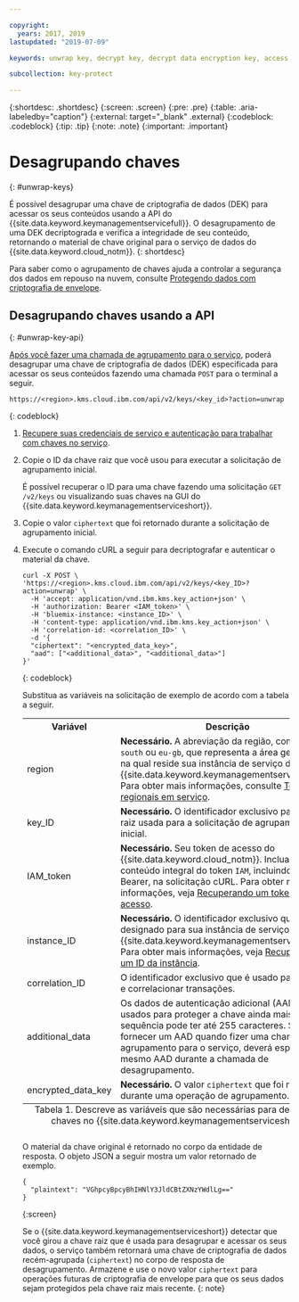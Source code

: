 ```yaml
---

copyright:
  years: 2017, 2019
lastupdated: "2019-07-09"

keywords: unwrap key, decrypt key, decrypt data encryption key, access data encryption key, envelope encryption API examples

subcollection: key-protect

---
```


{:shortdesc: .shortdesc}
{:screen: .screen}
{:pre: .pre}
{:table: .aria-labeledby="caption"}
{:external: target="_blank" .external}
{:codeblock: .codeblock}
{:tip: .tip}
{:note: .note}
{:important: .important}

# Desagrupando chaves
{: #unwrap-keys}

É possível desagrupar uma chave de criptografia de dados (DEK) para acessar os seus conteúdos usando a API do {{site.data.keyword.keymanagementservicefull}}. O desagrupamento de uma DEK decriptograda e verifica a integridade de seu conteúdo, retornando o material de chave original para o serviço de dados do {{site.data.keyword.cloud_notm}}.
{: shortdesc}

Para saber como o agrupamento de chaves ajuda a controlar a segurança dos dados em repouso na nuvem, consulte [Protegendo dados com criptografia de envelope](/docs/services/key-protect?topic=key-protect-envelope-encryption).

## Desagrupando chaves usando a API
{: #unwrap-key-api}

[Após você fazer uma chamada de agrupamento para o serviço](/docs/services/key-protect?topic=key-protect-wrap-keys), poderá desagrupar uma chave de criptografia de dados (DEK) especificada para acessar os seus conteúdos fazendo uma chamada `POST` para o terminal a seguir.

```
https://<region>.kms.cloud.ibm.com/api/v2/keys/<key_id>?action=unwrap
```
{: codeblock}

1. [Recupere suas credenciais de serviço e autenticação para trabalhar com chaves no serviço](/docs/services/key-protect?topic=key-protect-set-up-api).

2. Copie o ID da chave raiz que você usou para executar a solicitação de agrupamento inicial.

    É possível recuperar o ID para uma chave fazendo uma solicitação `GET /v2/keys` ou visualizando suas chaves na GUI do {{site.data.keyword.keymanagementserviceshort}}.

3. Copie o valor `ciphertext` que foi retornado durante a solicitação de agrupamento inicial.

4. Execute o comando cURL a seguir para decriptografar e autenticar o material da chave.

    ```cURL
    curl -X POST \ 'https://<region>.kms.cloud.ibm.com/api/v2/keys/<key_ID>?action=unwrap' \
      -H 'accept: application/vnd.ibm.kms.key_action+json' \
      -H 'authorization: Bearer <IAM_token>' \
      -H 'bluemix-instance: <instance_ID>' \
      -H 'content-type: application/vnd.ibm.kms.key_action+json' \
      -H 'correlation-id: <correlation_ID>' \
      -d '{
      "ciphertext": "<encrypted_data_key>",
      "aad": ["<additional_data>", "<additional_data>"]
    }'
    ```
    {: codeblock}

    Substitua as variáveis na solicitação de exemplo de acordo com a tabela a seguir.
    <table>
      <tr>
        <th>Variável</th>
        <th>Descrição</th>
      </tr>
      <tr>
        <td><varname>region</varname></td>
        <td><strong>Necessário.</strong> A abreviação da região, como <code>us-south</code> ou <code>eu-gb</code>, que representa a área geográfica na qual reside sua instância de serviço do {{site.data.keyword.keymanagementserviceshort}}. Para obter mais informações, consulte <a href="/docs/services/key-protect?topic=key-protect-regions#service-endpoints">Terminais regionais em serviço</a>.</td>
      </tr>
      <tr>
        <td><varname>key_ID</varname></td>
        <td><strong>Necessário.</strong> O identificador exclusivo para a chave raiz usada para a solicitação de agrupamento inicial.</td>
      </tr>
      <tr>
        <td><varname>IAM_token</varname></td>
        <td><strong>Necessário.</strong> Seu token de acesso do {{site.data.keyword.cloud_notm}}. Inclua o conteúdo integral do token <code>IAM</code>, incluindo valor Bearer, na solicitação cURL. Para obter mais informações, veja <a href="/docs/services/key-protect?topic=key-protect-retrieve-access-token">Recuperando um token de acesso</a>.</td>
      </tr>
      <tr>
        <td><varname>instance_ID</varname></td>
        <td><strong>Necessário.</strong> O identificador exclusivo que é designado para sua instância de serviço {{site.data.keyword.keymanagementserviceshort}}. Para obter mais informações, veja <a href="/docs/services/key-protect?topic=key-protect-retrieve-instance-ID">Recuperando um ID da instância</a>.</td>
      </tr>
      <tr>
        <td><varname>correlation_ID</varname></td>
        <td>O identificador exclusivo que é usado para rastrear e correlacionar transações.</td>
      </tr>
      <tr>
        <td><varname>additional_data</varname></td>
        <td>Os dados de autenticação adicional (AAD) que são usados para proteger a chave ainda mais. Cada sequência pode ter até 255 caracteres. Se você fornecer um AAD quando fizer uma chamada de agrupamento para o serviço, deverá especificar o mesmo AAD durante a chamada de desagrupamento.</td>
      </tr>
      <tr>
        <td><varname>encrypted_data_key</varname></td>
        <td><strong>Necessário.</strong> O valor <code>ciphertext</code> que foi retornado durante uma operação de agrupamento.</td>
      </tr>
      <caption style="caption-side:bottom;">Tabela 1. Descreve as variáveis que são necessárias para desagrupar chaves no {{site.data.keyword.keymanagementserviceshort}}.</caption>
    </table>

    O material da chave original é retornado no corpo da entidade de resposta. O objeto JSON a seguir mostra um valor retornado de exemplo.

    ```
    {
      "plaintext": "VGhpcyBpcyBhIHNlY3JldCBtZXNzYWdlLg=="
    }
    ```
    {:screen}

    Se o {{site.data.keyword.keymanagementserviceshort}} detectar que você girou a chave raiz que é usada para desagrupar e acessar os seus dados, o serviço também retornará uma chave de criptografia de dados recém-agrupada (`ciphertext`) no corpo de resposta de desagrupamento. Armazene e use o novo valor `ciphertext` para operações futuras de criptografia de envelope para que os seus dados sejam protegidos pela chave raiz mais recente.
    {: note}
